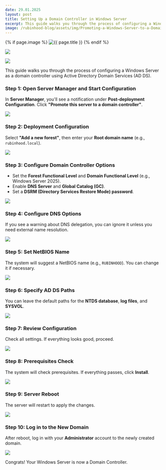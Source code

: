 ```yaml
---
date: 29.01.2025
layout: post
title: Setting Up a Domain Controller in Windows Server
excerpt: This guide walks you through the process of configuring a Windows Server as a domain controller using Active Directory Domain Services (AD DS).
image: /rubinhood-blog/assets/img/Promoting-a-Windows-Server-to-a-Domain-Controller/011.jpg
---
```


{% if page.image %}
  <img src="{{ page.image }}" alt="{{ page.title }}" loading="lazy">
{% endif %}


![](/rubinhood-blog/assets/img/Promoting-a-Windows-Server-to-a-Domain-Controller/011.jpg)

![](/rubinhood-blog/assets/img/Promoting-a-Windows-Server-to-a-Domain-Controller/012.jpg)

This guide walks you through the process of configuring a Windows Server as a domain controller using Active Directory Domain Services (AD DS).

### Step 1: Open Server Manager and Start Configuration

In **Server Manager**, you'll see a notification under **Post-deployment Configuration**. Click **"Promote this server to a domain controller"**.

![](/rubinhood-blog/assets/img/Promoting-a-Windows-Server-to-a-Domain-Controller/001.jpg)

### Step 2: Deployment Configuration

Select **"Add a new forest"**, then enter your **Root domain name** (e.g., `rubinhood.local`).

![](/rubinhood-blog/assets/img/Promoting-a-Windows-Server-to-a-Domain-Controller/002.jpg)

### Step 3: Configure Domain Controller Options

- Set the **Forest Functional Level** and **Domain Functional Level** (e.g., Windows Server 2025).
- Enable **DNS Server** and **Global Catalog (GC)**.
- Set a **DSRM (Directory Services Restore Mode) password**.

![](/rubinhood-blog/assets/img/Promoting-a-Windows-Server-to-a-Domain-Controller/003.jpg)

### Step 4: Configure DNS Options

If you see a warning about DNS delegation, you can ignore it unless you need external name resolution.

![](/rubinhood-blog/assets/img/Promoting-a-Windows-Server-to-a-Domain-Controller/004.jpg)

### Step 5: Set NetBIOS Name

The system will suggest a NetBIOS name (e.g., `RUBINHOOD`). You can change it if necessary.

![](/rubinhood-blog/assets/img/Promoting-a-Windows-Server-to-a-Domain-Controller/005.jpg)

### Step 6: Specify AD DS Paths

You can leave the default paths for the **NTDS database**, **log files**, and **SYSVOL**.

![](/rubinhood-blog/assets/img/Promoting-a-Windows-Server-to-a-Domain-Controller/006.jpg)

### Step 7: Review Configuration

Check all settings. If everything looks good, proceed.

![](/rubinhood-blog/assets/img/Promoting-a-Windows-Server-to-a-Domain-Controller/007.jpg)

### Step 8: Prerequisites Check

The system will check prerequisites. If everything passes, click **Install**.

![](/rubinhood-blog/assets/img/Promoting-a-Windows-Server-to-a-Domain-Controller/008.jpg)

### Step 9: Server Reboot

The server will restart to apply the changes.

![](/rubinhood-blog/assets/img/Promoting-a-Windows-Server-to-a-Domain-Controller/009.jpg)

### Step 10: Log in to the New Domain

After reboot, log in with your **Administrator** account to the newly created domain.

![](/rubinhood-blog/assets/img/Promoting-a-Windows-Server-to-a-Domain-Controller/010.jpg)  

Congrats! Your Windows Server is now a Domain Controller.
